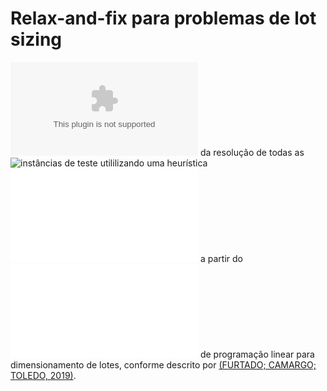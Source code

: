 # Relax-and-fix para problemas de lot sizing
![Resultados](results.csv) da resolução de todas as ![instâncias de teste](https://github.com/lucasgmalheiros/lot-sizing-p3o/tree/main/INSTANCIAS%204P2) utililizando uma heurística ![relax-and-fix desenvolvida em Python](relax-and-fix.py) a partir do ![modelo P3O](linear_models.py) de programação linear para dimensionamento de lotes, conforme descrito por [(FURTADO; CAMARGO; TOLEDO, 2019)](https://www.rairo-ro.org/articles/ro/abs/2019/05/ro160254/ro160254.html).
